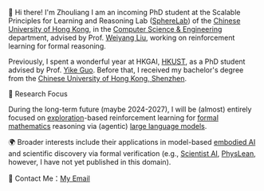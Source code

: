👋 Hi there! I'm Zhouliang
I am an incoming PhD student at the Scalable Principles for Learning and Reasoning Lab ([SphereLab](https://spherelab.ai/)) of the [Chinese University of Hong Kong](https://www.cuhk.edu.hk/), in the [Computer Science & Engineering](https://www.cse.cuhk.edu.hk/) department, advised by Prof. [Weiyang Liu](https://wyliu.com/), working on reinforcement learning for formal reasoning. 

Previously, I spent a wonderful year at HKGAI, [HKUST](https://hkust.edu.hk/), as a PhD student advised by Prof. [Yike Guo](https://facultyprofiles.hkust.edu.hk/profiles.php?profile=yike-guo-yikeguo). Before that, I received my bachelor's degree from the [Chinese University of Hong Kong, Shenzhen](https://www.cuhk.edu.cn/en).

🎯 Research Focus

During the long-term future (maybe 2024-2027), I will be (almost) entirely focused on [exploration](https://arxiv.org/pdf/2502.04728)-based reinforcement learning for [formal mathematics](https://arxiv.org/pdf/2505.02735) reasoning via (agentic) [large language models](https://arxiv.org/abs/2405.19327).

🌍 Broader interests include their applications in model-based [embodied AI](https://arxiv.org/pdf/2405.06964) and scientific discovery via formal verification (e.g., [Scientist AI](https://arxiv.org/abs/2502.15657), [PhysLean](https://github.com/HEPLean/PhysLean), however, I have not yet published in this domain). 

📧 Contact Me：[My Email](zhouliangyu@link.cuhk.edu.cn)
